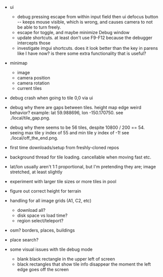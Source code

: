 - ui
  - debug pressing escape from within input field then ui defocus button -- keeps mouse visible, which is wrong, and causes camera to not be able to turn freely.
  - escape for toggle, and maybe minimize Debug window
  - update shortcuts. at least don't use F9-F12 because the debugger intercepts those
  - investigate imgui shortcuts.  does it look better than the key in parens like I have now?  is there some extra functionality that is useful?
- minimap
  - image
  - camera position
  - camera rotation
  - current tiles
- debug crash when going to tile 0,0 via ui
- debug why there are gaps between tiles.  height map edge weird behavior?  example: lat 59.988696, lon -150.170750.  see ./local/tile_gap.png.
- debug why there seems to be 56 tiles, despite 10800 / 200 == 54.  seeing max tile y index of 55 and min tile y index of -1!  see ./local/off_the_end.png.
- first time downloads/setup from freshly-cloned repos
- background thread for tile loading.  cancellable when moving fast etc.
- lat/lon usually aren't 1:1 proportional, but I'm pretending they are; image stretched, at least slightly
- experiment with larger tile sizes or more tiles in pool
- figure out correct height for terrain
- handling for all image grids (A1, C2, etc)
  - download all?
  - disk space vs load time?
  - region select/teleport?
- osm? borders, places, buildings
- place search?


- some visual issues with tile debug mode
  - blank black rectangle in the upper left of screen
  - black rectangles that show tile info disappear the moment the left edge goes off the screen
